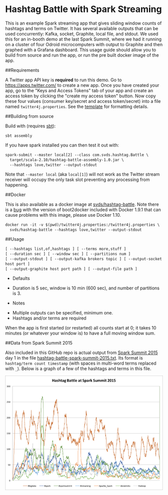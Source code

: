 # Hashtag Battle with Spark Streaming

This is an example Spark streaming app that gives sliding window counts of hashtags and terms on Twitter. It has several available outputs that can be used concurrently: Kafka, socket, Graphite, local file, and stdout. We used this for an in-booth demo at the last Spark Summit, where we had it running on a cluster of four Odroid microcomputers with output to Graphite and then graphed with a Grafana dashboard. This usage guide should allow you to build from source and run the app, or run the pre built docker image of the app.

##Requirements

A Twitter app API key is **required** to run this demo. Go to https://apps.twitter.com/ to create a new app. Once you have created your app, go to the "Keys and Access Tokens" tab of your app and create an access token by clicking the "create my access token" button. Now copy these four values (consumer key/secret and access token/secret) into a file named `twitter4j.properties`. See the [template](twitter4j.properties.template) for formatting details. 

##Building from source

Build with (requires [sbt](http://www.scala-sbt.org/download.html)):

    sbt assembly

If you have spark installed you can then test it out with:

    spark-submit --master local[2] --class com.svds.hashtag.Battle \
      target/scala-2.10/hashtag-battle-assembly-1.0.jar \
      --hashtags love,twitter --output-stdout

Note that `--master local` (aka `local[1]`) will not work as the Twitter stream receiver will occupy the only task slot preventing any processing from happening.

##Docker

This is also available as a docker image at [svds/hashtag-battle](https://hub.docker.com/r/svds/hashtag-battle/). 
Note there is a [bug](https://github.com/docker/docker/issues/18180) with the version of boot2docker included with Docker 1.9.1 that can cause problems with this image, please use Docker 1.10.

    docker run -it -v $(pwd)/twitter4j.properties:/twitter4j.properties \
      svds/hashtag-battle --hashtags love,twitter --output-stdout

##Usage

    [ --hashtags list,of,hashtags ] [ --terms more,stuff ]
    [ --duration sec ] [ --window sec ] [ --partitions num ]
    [ --output-stdout ] [ --output-kafka brokers topic ] [ --output-socket host port ]
    [ --output-graphite host port path ] [ --output-file path ]

* Defaults
 - Duration is 5 sec, window is 10 min (600 sec), and number of partitions is 3.
* Notes
 - Multiple outputs can be specified, minimum one.
 - Hashtags and/or terms are required

When the app is first started (or restarted) all counts start at 0; it takes 10 minutes (or whatever your window is) to have a full moving window sum.

##Data from Spark Summit 2015

Also included in this GitHub repo is actual output from [Spark Summit 2015](https://spark-summit.org/2015/) day 1 in the file [hashtag-battle-spark-summit-2015.txt](hashtag-battle-spark-summit-2015.txt). Its format is `hashtag/term count timestamp` (with spaces in multi-word terms replaced with `_`). Below is a graph of a few of the hashtags and terms in this file.

![Hashtag battle graph for spark summit 2015](spark-summit-2015.png)
